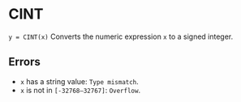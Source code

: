 # CINT
`y = CINT(x)`
Converts the numeric expression `x` to a signed integer.

## Errors
* `x` has a string value: `Type mismatch`.
* `x` is not in `[-32768—32767]`: `Overflow`.